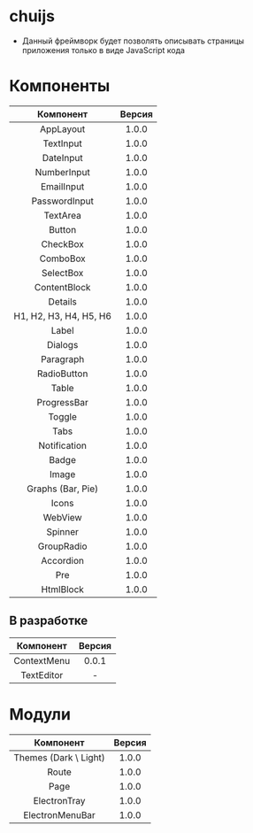 # chuijs
- Данный фреймворк будет позволять описывать страницы приложения только в виде JavaScript кода

# Компоненты
|       Компонент        | Версия |
|:----------------------:|:------:|
|       AppLayout        | 1.0.0  |
|       TextInput        | 1.0.0  |
|       DateInput        | 1.0.0  |
|      NumberInput       | 1.0.0  |
|       EmailInput       | 1.0.0  |
|     PasswordInput      | 1.0.0  |
|        TextArea        | 1.0.0  |
|         Button         | 1.0.0  |
|        CheckBox        | 1.0.0  |
|        ComboBox        | 1.0.0  |
|       SelectBox        | 1.0.0  |
|      ContentBlock      | 1.0.0  |
|        Details         | 1.0.0  |
| H1, H2, H3, H4, H5, H6 | 1.0.0  |
|         Label          | 1.0.0  |
|        Dialogs         | 1.0.0  |
|       Paragraph        | 1.0.0  |
|      RadioButton       | 1.0.0  |
|         Table          | 1.0.0  |
|      ProgressBar       | 1.0.0  |
|         Toggle         | 1.0.0  |
|          Tabs          | 1.0.0  |
|      Notification      | 1.0.0  |
|         Badge          | 1.0.0  |
|         Image          | 1.0.0  |
|   Graphs (Bar, Pie)    | 1.0.0  |
|         Icons          | 1.0.0  |
|        WebView         | 1.0.0  |
|        Spinner         | 1.0.0  |
|       GroupRadio       | 1.0.0  |
|       Accordion        | 1.0.0  |
|          Pre           | 1.0.0  |
|       HtmlBlock        | 1.0.0  |

## В разработке
|  Компонент  | Версия |
|:-----------:|:------:|
| ContextMenu | 0.0.1  |
| TextEditor  |   -    |
# Модули
|       Компонент       | Версия |
|:---------------------:|:------:|
| Themes (Dark \ Light) | 1.0.0  |
|         Route         | 1.0.0  |
|         Page          | 1.0.0  |
|     ElectronTray      | 1.0.0  |
|    ElectronMenuBar    | 1.0.0  |